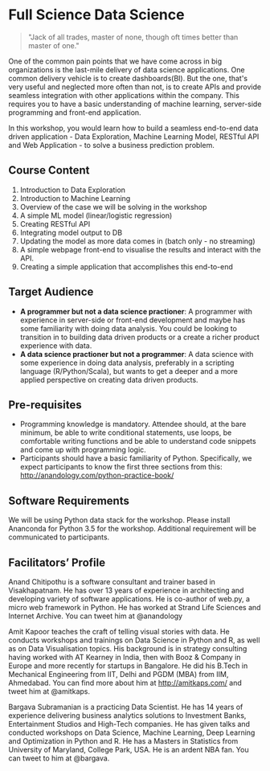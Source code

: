 # Full Science Data Science

> "Jack of all trades, master of none, though oft times better than master of one." 

One of the common pain points that we have come across in big organizations is the last-mile delivery of data science applications. One common delivery vehicle is to create dashboards(BI). But the one, that's very useful and neglected more often than not, is to create APIs and provide seamless integration with other applications within the company. This requires you to have a basic understanding of machine learning, server-side programming and front-end application.

In this workshop, you would learn how to build a seamless end-to-end data driven application - Data Exploration, Machine Learning Model, RESTful API and Web Application - to solve a business prediction problem.

## Course Content
1. Introduction to Data Exploration
2. Introduction to Machine Learning
3. Overview of the case we will be solving in the workshop
4. A simple ML model (linear/logistic regression)
5. Creating RESTful API
6. Integrating model output to DB
7. Updating the model as more data comes in (batch only - no streaming)
9. A simple webpage front-end to visualise the results and interact with the API.
8. Creating a simple application that accomplishes this end-to-end


## Target Audience
- **A programmer but not a data science practioner**: A programmer with experience in server-side or front-end development and maybe has some familiarity with doing data analysis. You could be looking to transition in to building data driven products or a create a richer product experience with data.
- **A data science practioner but not a programmer**: A data science with some experience in doing data analysis, preferably in a scripting language (R/Python/Scala), but wants to get a deeper and a more applied perspective on creating data driven products. 


##  Pre-requisites
- Programming knowledge is mandatory. Attendee should, at the bare minimum, be able to write conditional statements, use loops, be comfortable writing functions and be able to understand code snippets and come up with programming logic.
- Participants should have a basic familiarity of Python. Specifically, we expect participants to know the first three sections from this: http://anandology.com/python-practice-book/

## Software Requirements
We will be using Python data stack for the workshop. Please install Ananconda for Python 3.5 for the workshop. Additional requirement will be communicated to participants.


## Facilitators’ Profile
Anand Chitipothu is a software consultant and trainer based in Visakhapatnam. He has over 13 years of experience in architecting and developing variety of software applications. He is co-author of web.py, a micro web framework in Python. He has worked at Strand Life Sciences and Internet Archive. You can tweet him at @anandology

Amit Kapoor teaches the craft of telling visual stories with data. He conducts workshops and trainings on Data Science in Python and R, as well as on Data Visualisation topics. His background is in strategy consulting having worked with AT Kearney in India, then with Booz & Company in Europe and more recently for startups in Bangalore. He did his B.Tech in Mechanical Engineering from IIT, Delhi and PGDM (MBA) from IIM, Ahmedabad. You can find more about him at http://amitkaps.com/ and tweet him at @amitkaps.

Bargava Subramanian is a practicing Data Scientist. He has 14 years of experience delivering business analytics solutions to Investment Banks, Entertainment Studios and High-Tech companies. He has given talks and conducted workshops on Data Science, Machine Learning, Deep Learning and Optimization in Python and R. He has a Masters in Statistics from University of Maryland, College Park, USA. He is an ardent NBA fan. You can tweet to him at @bargava.
